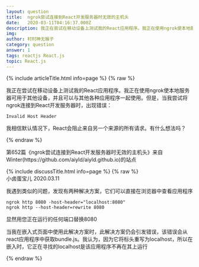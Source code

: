 ```yaml
---
layout: question
title:  ngrok尝试连接到React开发服务器时无效的主机头
date:   2020-03-11T04:16:37.000Z
description: 我正在尝试在移动设备上测试我的React应用程序。我正在使用ngrok使本地服务器可用于其他设备，并且可以与其他各种应用程序一起使用。但是，当我尝试将ng...
img: 
author: 村村神无猴子
category: question
answer: 1
tags: reactjs React.js
topic: React.js
---
```

<div class="article-root">
  <div class="article">
    {% include articleTitle.html info=page %}
    {% raw %}
    <div class="article-content"><p><font style="vertical-align: inherit;"><font style="vertical-align: inherit;">我正在尝试在移动设备上测试我的React应用程序。</font><font style="vertical-align: inherit;">我正在使用ngrok使本地服务器可用于其他设备，并且可以与其他各种应用程序一起使用。</font><font style="vertical-align: inherit;">但是，当我尝试将ngrok连接到React开发服务器时，出现错误：</font></font></p>

<pre><code>Invalid Host Header 
</code></pre>

<p><font style="vertical-align: inherit;"><font style="vertical-align: inherit;">我相信默认情况下，React会阻止来自另一个来源的所有请求。</font><font style="vertical-align: inherit;">有什么想法吗？</font></font></p></div>
    {% endraw %}
  </div>
  <p class="winter_mark">第652篇《ngrok尝试连接到React开发服务器时无效的主机头》来自Winter(https://github.com/aiyld/aiyld.github.io)的站点</p>
  <div class="discuss-wrapper">
    {% include discussTitle.html info=page %}
    {% raw %}
    <div class="discuss-list">
    <div class="discuss-item">
        <div class="discuss-parent">
          <div class="discuss-meta">
            <span class="discuss-user">小卤蛋宝儿</span>
            <span class="discuss-time">2020.03.11</span>
          </div>
          <div class="discuss-comment"><p><font style="vertical-align: inherit;"><font style="vertical-align: inherit;">我遇到类似的问题，发现有两种解决方案，它们可以直接在浏览器中查看应用程序</font></font></p>

<pre><code>ngrok http 8080 -host-header="localhost:8080"<font></font>
ngrok http --host-header=rewrite 8080<font></font>
</code></pre>

<p><font style="vertical-align: inherit;"><font style="vertical-align: inherit;">显然用您正在运行的任何端口替换8080</font></font></p>

<p><font style="vertical-align: inherit;"><font style="vertical-align: inherit;">当我在嵌入式页面中使用此解决方案时，此解决方案仍会引发错误，该错误会从react应用程序中获取bundle.js。</font><font style="vertical-align: inherit;">我认为，因为它将标头重写为localhost，所以在嵌入时，它正在寻找的localhost是该应用程序不再在其上运行</font></font></p></div>
        </div></div>
    </div>
    {% endraw %}
  </div>
<div>
